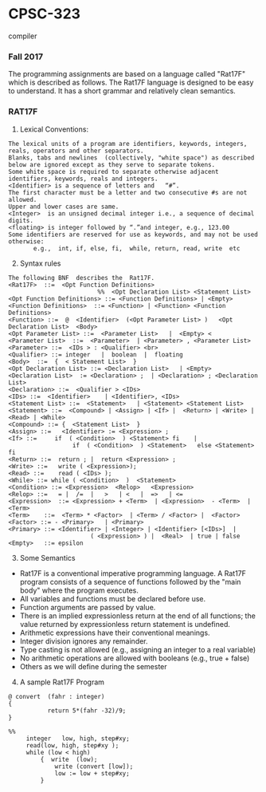 # CPSC-323
compiler
                                                                  
### Fall 2017
The programming assignments are based on a language called "Rat17F" which is described as follows. The Rat17F language is designed to be easy to understand. It has a short grammar and  relatively clean semantics. <br>

### RAT17F
1) Lexical Conventions: <br>
```
The lexical units of a program are identifiers, keywords, integers, reals, operators and other separators. 
Blanks, tabs and newlines  (collectively, "white space") as described below are ignored except as they serve to separate tokens. 
Some white space is required to separate otherwise adjacent identifiers, keywords, reals and integers.
<Identifier> is a sequence of letters and   “#”. 
The first character must be a letter and two consecutive #s are not allowed. 
Upper and lower cases are same. 
<Integer>  is an unsigned decimal integer i.e., a sequence of decimal digits.
<floating> is integer followed by “.”and integer, e.g., 123.00 
Some identifiers are reserved for use as keywords, and may not be used otherwise:
       e.g.,  int, if, else, fi,  while, return, read, write  etc
```
2) Syntax rules <br>
```
The following BNF  describes the  Rat17F.   
<Rat17F>  ::=  <Opt Function Definitions> 
                         %%  <Opt Declaration List> <Statement List>    
<Opt Function Definitions> ::= <Function Definitions> | <Empty> 
<Function Definitions>  ::= <Function> | <Function> <Function Definitions>   
<Function> ::=  @  <Identifier>  (<Opt Parameter List> )   <Opt Declaration List>  <Body> 
<Opt Parameter List> ::=  <Parameter List>   |  <Empty> <
<Parameter List>  ::=  <Parameter>  | <Parameter> , <Parameter List> 
<Parameter> ::=  <IDs > : <Qualifier> <br>
<Qualifier> ::= integer   |  boolean  |  floating 
<Body>  ::=  {  < Statement List>  } 
<Opt Declaration List> ::= <Declaration List>   | <Empty> 
<Declaration List>  := <Declaration> ;  | <Declaration> ; <Declaration List> 
<Declaration> ::=  <Qualifier > <IDs>      
<IDs> ::=  <Identifier>    | <Identifier>, <IDs> 
<Statement List> ::=  <Statement>   | <Statement> <Statement List> 
<Statement> ::=  <Compound> | <Assign> | <If> |  <Return> | <Write> | <Read> | <While>  
<Compound> ::= {  <Statement List>  } 
<Assign> ::=   <Identifier> := <Expression> ; 
<If> ::=     if  ( <Condition>  ) <Statement> fi    |   
                  if  ( <Condition>  ) <Statement>   else <Statement> fi   
<Return> ::=  return ; |  return <Expression> ; 
<Write> ::=   write ( <Expression>); 
<Read> ::=    read ( <IDs> ); 
<While> ::= while ( <Condition>  )  <Statement> 
<Condition> ::= <Expression>  <Relop>   <Expression> 
<Relop> ::=   = |  /=  |   >   | <   |  =>   | <=            
<Expression>  ::= <Expression> + <Term>  | <Expression>  - <Term>  | <Term> 
<Term>    ::=  <Term> * <Factor>  | <Term> / <Factor> |  <Factor> 
<Factor> ::= - <Primary>   | <Primary> 
<Primary> ::= <Identifier> | <Integer> | <Identifier> [<IDs>]  | 
                       ( <Expression> ) |  <Real>  | true | false    
<Empty>   ::= epsilon 
```

3) Some Semantics <br>
+	Rat17F is a conventional imperative programming language. A Rat17F program consists of a sequence of functions followed  by the "main body"  where the program executes.  
+	All variables and functions must be declared before use.
+	Function arguments are passed by value. 
+	There is an implied expressionless return at the end of all functions; the value returned by  expressionless return statement is undefined. 
+	Arithmetic expressions have their conventional meanings. 
+	Integer division ignores any remainder. 
+	Type casting is not allowed (e.g., assigning an integer to a real variable)
+	No arithmetic operations are allowed with booleans (e.g., true + false)
+	Others as we will define during the semester 


4)  A sample Rat17F Program <br>

```
@ convert  (fahr : integer)
{
           return 5*(fahr -32)/9;
}

%%
     integer   low, high, step#xy;
     read(low, high, step#xy );
     while (low < high)  
         {  write  (low);
             write (convert [low]);
             low := low + step#xy;
         } 
```
